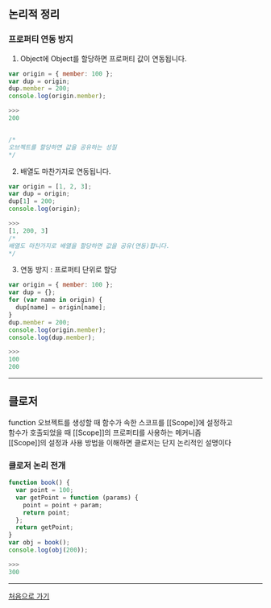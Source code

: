 ## 논리적 정리

### 프로퍼티 연동 방지

1. Object에 Object를 할당하면 프로퍼티 값이 연동됩니다.

```js
var origin = { member: 100 };
var dup = origin;
dup.member = 200;
console.log(origin.member);

>>>
200


/*
오브젝트를 할당하면 값을 공유하는 성질
*/
```

2. 배열도 마찬가지로 연동됩니다.

```js
var origin = [1, 2, 3];
var dup = origin;
dup[1] = 200;
console.log(origin);

>>>
[1, 200, 3]
/*
배열도 마찬가지로 배열을 할당하면 값을 공유(연동)합니다.
*/
```

3. 연동 방지 : 프로퍼티 단위로 할당

```js
var origin = { member: 100 };
var dup = {};
for (var name in origin) {
  dup[name] = origin[name];
}
dup.member = 200;
console.log(origin.member);
console.log(dup.member);

>>>
100
200
```

<hr/>

## 클로저

function 오브젝트를 생성할 때 함수가 속한 스코프를 [[Scope]]에 설정하고 <br/>
함수가 호출되었을 때 [[Scope]]의 프로퍼티를 사용하는 메커니즘 <br/>
[[Scope]]의 설정과 사용 방법을 이해하면 클로저는 단지 논리적인 설명이다

### 클로저 논리 전개

```js
function book() {
  var point = 100;
  var getPoint = function (params) {
    point = point + param;
    return point;
  };
  return getPoint;
}
var obj = book();
console.log(obj(200));

>>>
300
```

<hr/>
<a href="../../readme.md/">처음으로 가기</a>
